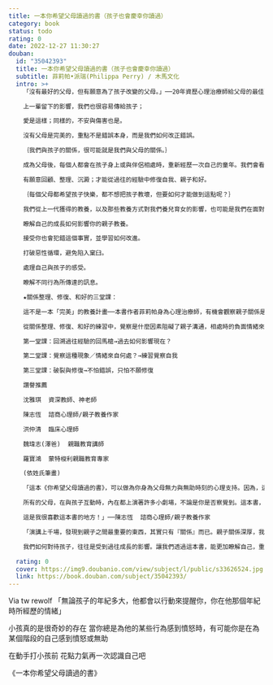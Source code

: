 ```yaml
---
title: 一本你希望父母讀過的書（孩子也會慶幸你讀過）
category: book
status: todo
rating: 0
date: 2022-12-27 11:30:27
douban:
  id: "35042393"
  title: 一本你希望父母讀過的書（孩子也會慶幸你讀過）
  subtitle: 菲莉帕•派瑞(Philippa Perry) / 木馬文化
  intro: >+
    「沒有最好的父母，但有願意為了孩子改變的父母。」──20年資歷心理治療師給父母的最佳建議

    上一輩留下的影響，我們也很容易傳給孩子；

    愛是這樣；同樣的，不安與傷害也是。

    沒有父母是完美的，重點不是錯誤本身，而是我們如何改正錯誤。

    ｛我們與孩子的關係，很可能就是我們與父母的關係。｝

    成為父母後，每個人都會在孩子身上或與伴侶相處時，重新經歷一次自己的童年。我們會看見自己童年受過的創傷，以及這些問題是如何影響我們的親子或家庭。唯

    有願意回顧、整理、沉澱；才能從過往的經驗中修復自我、親子和好。

    ｛每個父母都希望孩子快樂，都不想把孩子教壞，但要如何才能做到這點呢？｝

    我們從上一代獲得的教養，以及那些教養方式對我們養兒育女的影響，也可能是我們在面對孩子時，可能會犯下的錯誤。這本書將幫你：

    瞭解自己的成長如何影響你的親子教養。

    接受你也會犯錯這個事實，並學習如何改進。

    打破惡性循環，避免陷入窠臼。

    處理自己與孩子的感受。

    瞭解不同行為所傳達的訊息。

    ★關係整理、修復、和好的三堂課：

    這不是一本「完美」的教養計畫──本書作者菲莉帕身為心理治療師，有機會觀察親子關係是如何變調的，以及如何讓它恢復正常運作。這包括如何處理你和孩子的感受；如何傾聽孩子，以便更瞭解他們；如何與孩子建立真正的聯繫，而不是陷入令人疲憊的衝突或退縮的模式。

    從關係整理、修復、和好的練習中，覺察是什麼因素阻礙了親子溝通，相處時的負面情緒來自何處？怎麼做可以破裂與修復親子關係，讓它更加深厚。

    第一堂課：回溯過往經驗的回馬槍→過去如何影響現在？

    第二堂課：覺察這種現象／情緒來自何處？→練習覺察自我

    第三堂課：破裂與修復→不怕錯誤，只怕不願修復

    讚譽推薦

    沈雅琪  資深教師、神老師

    陳志恆  諮商心理師/親子教養作家

    洪仲清  臨床心理師

    魏瑋志(澤爸)  親職教育講師

    羅寶鴻  蒙特梭利親職教育專家

    (依姓氏筆畫)

    「這本《你希望父母讀過的書》，可以做為你身為父母無力與無助時刻的心理支持。因為，這本書著重的不只是育兒技巧，例如如何餵食、如何哄睡、如何陪孩子讀書、如何建立規矩，更是告訴你，在育兒過程中，最重要的是什麼？把握那些最重要的事情，其他的都別太執著。

    所有的父母，在與孩子互動時，內在都上演著許多小劇場，不論是你是否察覺到。這本書，也會帶你去看清楚這些小劇場，在演著什麼戲碼，透過對那些瞬間想法與感覺的深刻覺察，反思自己的生命歷程，更加了解自己，並修正自己對待孩子的態度與作法。

    這是我很喜歡這本書的地方！」──陳志恆  諮商心理師/親子教養作家

    「演講上千場，發現到親子之間最重要的東西，其實只有『關係』而已。親子關係深厚，我們說的教養話語，孩子才願意聽得進去。關係緊密，孩子才願意說出內心話，與我們進行溝通。而關係的累積，父母絕對是掌控者，因為孩子都是非常的渴望得到爸媽的愛，可惜的是，父母對孩子的愛，往往卻用錯了方法。

    我們如何對待孩子，往往是受到過往成長的影響。讓我們透過這本書，能更加瞭解自己，重新建立與孩子牢不可破的親子關係吧。」──魏瑋志(澤爸)  親職教育講師

  rating: 0
  cover: https://img9.doubanio.com/view/subject/l/public/s33626524.jpg
  link: https://book.douban.com/subject/35042393/
---
```


Via tw rewolf 「無論孩子的年紀多大，他都會以行動來提醒你，你在他那個年紀時所經歷的情緒」

小孩真的是很奇妙的存在
當你總是為他的某些行為感到憤怒時，有可能你是在為某個階段的自己感到憤怒或無助

在動手打小孩前
花點力氣再一次認識自己吧

《一本你希望父母讀過的書》
